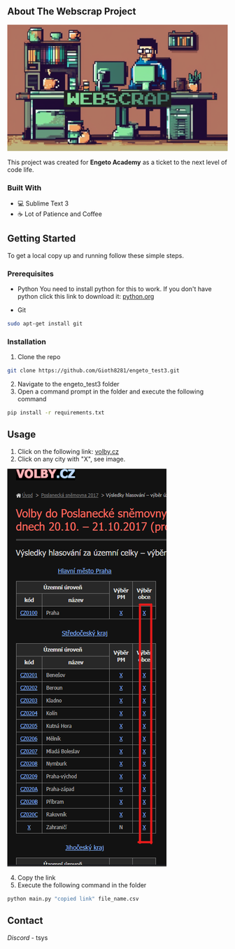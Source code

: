 <!-- PROJECT SHIELDS -->
<!--
*** This template uses markdown "reference style" links for readability.
*** Reference links are enclosed in brackets [ ] instead of parentheses ( ).
*** See the bottom of this document for the declaration of the reference variables
*** for contributors-url, forks-url, etc. This is an optional, concise syntax you may use.
*** https://www.markdownguide.org/basic-syntax/#reference-style-links
-->


<!-- ABOUT THE PROJECT -->
## About The Webscrap Project

![WEBSCRAP](docs/webscrap.png)

This project was created for **Engeto Academy** as a ticket to the next level of code life.

### Built With

* 💻 Sublime Text 3
* ☕ Lot of Patience and Coffee

<!-- GETTING STARTED -->
## Getting Started

To get a local copy up and running follow these simple steps.

### Prerequisites

* Python
You need to install python for this to work. If you don't have python click this link to download it:
[python.org](https://www.python.org)

* Git
```sh
sudo apt-get install git
```

### Installation
 
1. Clone the repo
```sh
git clone https://github.com/Gioth8281/engeto_test3.git
```
2. Navigate to the engeto_test3 folder
3. Open a command prompt in the folder and execute the following command
```sh
pip install -r requirements.txt
```


<!-- USAGE EXAMPLES -->
## Usage

1. Click on the following link: [volby.cz](https://volby.cz/pls/ps2017nss/ps3?xjazyk=CZ)
2. Click on any city with "X", see image.

![WEBSCRAP](docs/tutorial.png)

4. Copy the link
5. Execute the following command in the folder
```sh
python main.py "copied link" file_name.csv
```

<!-- CONTACT -->
## Contact

_Discord_ - tsys
